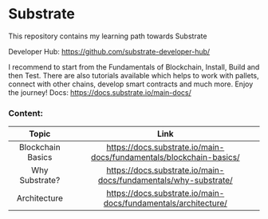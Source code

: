 # Substrate


This repository contains my learning path towards Substrate

Developer Hub: https://github.com/substrate-developer-hub/

I recommend to start from the Fundamentals of Blockchain, Install, Build and then Test. 
There are also tutorials available which helps to work with pallets, connect with other chains,
develop smart contracts and much more. Enjoy the journey!
Docs: https://docs.substrate.io/main-docs/


### Content:

| Topic | Link  |
| :---: | :---: | 
| Blockchain Basics | https://docs.substrate.io/main-docs/fundamentals/blockchain-basics/ | 
| Why Substrate? | https://docs.substrate.io/main-docs/fundamentals/why-substrate/ |
|Architecture | https://docs.substrate.io/main-docs/fundamentals/architecture/ |